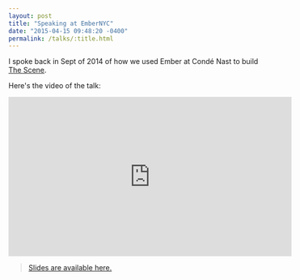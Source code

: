 ```yaml
---
layout: post
title: "Speaking at EmberNYC"
date: "2015-04-15 09:48:20 -0400"
permalink: /talks/:title.html
---
```


I spoke back in Sept of 2014 of how we used Ember at Condé Nast to build [The Scene](https://thescene.com).

Here's the video of the talk:
<iframe width="560" height="315" src="https://www.youtube.com/embed/e1l07N0ukzY#t=49m36s" frameborder="0" allowfullscreen></iframe>

> [Slides are available here.](http://thescene-postmortem.rogeruiz.com/talk/)
